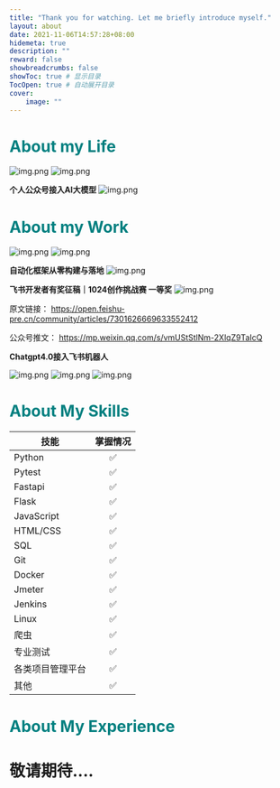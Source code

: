 ```yaml
---
title: "Thank you for watching. Let me briefly introduce myself."
layout: about
date: 2021-11-06T14:57:28+08:00
hidemeta: true
description: ""
reward: false
showbreadcrumbs: false
showToc: true # 显示目录
TocOpen: true # 自动展开目录
cover:
    image: ""
---
```

# <span style="color: Teal;">About my Life</span>
![img.png](https://telegraph-image-f19.pages.dev/file/b8f22560639899cb95da7.jpg)
![img.png](https://telegraph-image-f19.pages.dev/file/340043dd69e07224f85b8.jpg)

**个人公众号接入AI大模型**
![img.png](https://telegraph-image-f19.pages.dev/file/2101bd3e6b02a1fe160d2.png)

# <span style="color: Teal;">About my Work</span>
![img.png](https://telegraph-image-f19.pages.dev/file/36abd099ac725911ba9ad.jpg)
![img.png](https://telegraph-image-f19.pages.dev/file/58e0f23c71aeb7ac08f6e.jpg)

**自动化框架从零构建与落地**
![img.png](https://telegraph-image-f19.pages.dev/file/2fe6b8b442f6fe1174ada.png)

**飞书开发者有奖征稿｜1024创作挑战赛 一等奖**
![img.png](https://telegraph-image-f19.pages.dev/file/21b8d5a199a8c1d58f96e.jpg)

原文链接： https://open.feishu-pre.cn/community/articles/7301626669633552412

公众号推文： https://mp.weixin.qq.com/s/vmUStStlNm-2XlqZ9TaIcQ

**Chatgpt4.0接入飞书机器人**


![img.png](https://telegraph-image-f19.pages.dev/file/c4528b445352d7eb6ff27.png)
![img.png](https://telegraph-image-f19.pages.dev/file/534810295bc2076b3eb8f.png)
![img.png](https://telegraph-image-f19.pages.dev/file/67c35a32a63248bb607a2.png)

# <span style="color: Teal;">About My Skills</span>
| 技能                | 掌握情况          |
|-------------------|:-------------:|
| Python            |       ✅       |
| Pytest            |       ✅       |
| Fastapi           |       ✅       |
| Flask             |       ✅       |
| JavaScript        |       ✅       |
| HTML/CSS          |       ✅       |
| SQL               |       ✅       |
| Git               |       ✅       |
| Docker            |       ✅       |
| Jmeter            |       ✅       |
| Jenkins           |       ✅       |
| Linux             |       ✅       |
| 爬虫                |       ✅       |
| 专业测试              |       ✅       |
| 各类项目管理平台          |       ✅       |
| 其他                |       ✅       |


# <span style="color: Teal;">About My Experience</span>
# 敬请期待....
